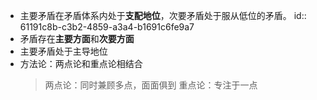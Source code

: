 - 主要矛盾在矛盾体系内处于**支配地位**，次要矛盾处于服从低位的矛盾。
  id:: 61191c8b-c3b2-4859-a3a4-b1691c6fe9a7
- 矛盾存在**主要方面**和**次要方面**
- 主要矛盾处于主导地位
- 方法论：两点论和重点论相结合
  > 两点论：同时兼顾多点，面面俱到
  > 重点论：专注于一点